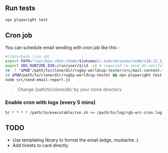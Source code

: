 ## Run tests
```bash
npx playwright test
```

## Cron job

You can schedule email sending with cron job like this :

```bash
#!/bin/bash (run.sh)
export PATH="/usr/bin:/bin:/home/$(whoami)/.nvm/versions/node/v18.12.1/bin" # define your node path here for cron job
export XDG_RUNTIME_DIR=/run/user/$(id -u) # required to send OS notification from cron job
rm -f "$PWD"/path/to/clone/dir/rugby-worldcup-tester/src/mail-content.txt && touch "$PWD"/path/to/clone/dir/rugby-worldcup-tester/src/mail-content.txt
cd $PWD/path/to/clone/dir/rugby-worldcup-tester && npx playwright test
node src/send-email-report.js

```

> Change /path/to/clone/dir/ by your clone directory


### Enable cron with logs (every 5 mins)
`
5/ * * * * /path/to/executable/run.sh >> /path/to/log/rgb-wrc-cron.log
`


## TODO
* Use templating library to format the email (edge, mustache..)
* Add tickets to card directly
